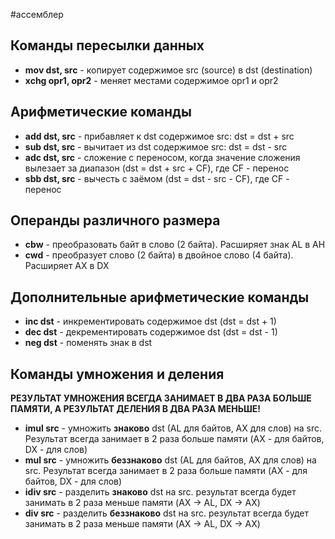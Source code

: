 #ассемблер 
## Команды пересылки данных
- **mov dst, src** - копирует содержимое src (source) в dst (destination)
- **xchg opr1, opr2** - меняет местами содержимое opr1 и opr2

## Арифметические команды
- **add dst, src** - прибавляет к dst содержимое src: dst = dst + src
- **sub dst, src** - вычитает из dst содержимое src: dst = dst - src
- **adc dst, src** - сложение с переносом, когда значение сложения вылезает за диапазон (dst = dst + src + CF), где CF - перенос
- **sbb dst, src** - вычесть с заёмом (dst = dst - src - CF), где CF - перенос

## Операнды различного размера
- **cbw** - преобразовать байт в слово (2 байта). Расширяет знак AL в AH
- **cwd** - преобразует слово (2 байта) в двойное слово (4 байта). Расширяет AX в DX

## Дополнительные арифметические команды
- **inc dst** - инкрементировать содержимое dst (dst = dst + 1)
- **dec dst** - декрементировать содержимое dst (dst = dst - 1)
- **neg dst** - поменять знак в dst

## Команды умножения и деления

**РЕЗУЛЬТАТ УМНОЖЕНИЯ ВСЕГДА ЗАНИМАЕТ В ДВА РАЗА БОЛЬШЕ ПАМЯТИ, А РЕЗУЛЬТАТ ДЕЛЕНИЯ В ДВА РАЗА МЕНЬШЕ!** 

- **imul src** - умножить **знаково** dst (AL для байтов, AX для слов) на src. Результат всегда занимает в 2 раза больше памяти (AX - для байтов, DX - для слов)
- **mul src** - умножить **беззнаково** dst (AL для байтов, AX для слов) на src. Результат всегда занимает в 2 раза больше памяти (AX - для байтов, DX - для слов)
- **idiv src** - разделить **знаково** dst на src. результат всегда будет занимать в 2 раза меньше памяти (AX $\to$ AL, DX $\to$ AX)
- **div src** - разделить **беззнаково** dst на src. результат всегда будет занимать в 2 раза меньше памяти (AX $\to$ AL, DX $\to$ AX)